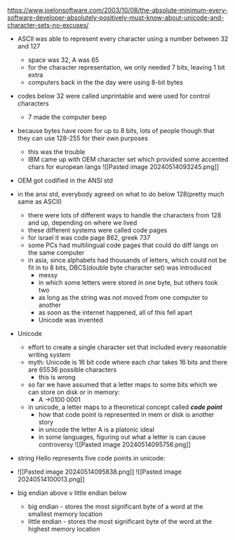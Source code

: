 https://www.joelonsoftware.com/2003/10/08/the-absolute-minimum-every-software-developer-absolutely-positively-must-know-about-unicode-and-character-sets-no-excuses/

- ASCII was able to represent every character using a number between 32 and 127
	- space was 32, A was 65
	- for the character representation, we only needed 7 bits, leaving 1 bit extra
	- computers back in the the day were using 8-bit bytes
- codes below 32 were called unprintable and were used for control characters
	- 7 made the computer beep
- because bytes have room for up to 8 bits, lots of people though that they can use 128-255 for their own purposes
	- this was the trouble
	- IBM came up with OEM character set which provided some accented chars for european langs
![[Pasted image 20240514093245.png]]


- OEM got codified in the ANSI std
- in the ansi std, everybody agreed on what to do below 128(pretty much same as ASCII)
	- there were lots of different ways to handle the characters from 128 and up, depending on where we lived
	- these different systems were called code pages
	- for israel it was code page 862, greek 737
	- some PCs had multilingual code pages that could do diff langs on the same computer
	- in asia, since alphabets had thousands of letters, which could not be fit in to 8 bits, DBCS(double byte character set) was introduced
		- messy
		- in which some letters were stored in one byte, but others took two
		- as long as the string was not moved from one computer to another
		- as soon as the internet happened, all of this fell apart
		- Unicode was invented
- Unicode
	- effort to create a single character set that included every reasonable writing system
	- myth: Unicode is 16 bit code where each char takes 16 bits and there are 65536 possible characters
		- this is wrong
	- so far we have assumed that a letter maps to some bits which we can store on disk or in memory:
		- A ->0100 0001
	- in unicode, a letter maps to a theoretical concept called ***code point***
		- how that code point is represented in mem or disk is another story
		- in unicode the letter A is a platonic ideal
		- in some languages, figuring out what a letter is can cause controversy
![[Pasted image 20240514095756.png]]

- string Hello represents five code points in unicode:
- ![[Pasted image 20240514095838.png]]
![[Pasted image 20240514100013.png]]

- big endian above v little endian below
	- big endian - stores the most significant byte of a word at the smallest memory location
	- little endian - stores the most significant byte of the word at the highest memory location